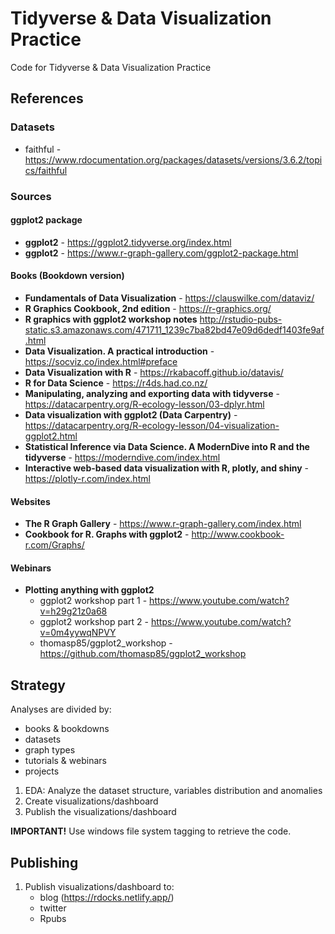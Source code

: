 # Tidyverse & Data Visualization Practice
Code for Tidyverse & Data Visualization Practice

## References

### Datasets
* faithful - https://www.rdocumentation.org/packages/datasets/versions/3.6.2/topics/faithful

### Sources
#### ggplot2 package
* **ggplot2** - https://ggplot2.tidyverse.org/index.html
* **ggplot2** - https://www.r-graph-gallery.com/ggplot2-package.html
#### Books (Bookdown version)
* **Fundamentals of Data Visualization** - https://clauswilke.com/dataviz/
* **R Graphics Cookbook, 2nd edition** - https://r-graphics.org/
* **R graphics with ggplot2 workshop notes** http://rstudio-pubs-static.s3.amazonaws.com/471711_1239c7ba82bd47e09d6dedf1403fe9af.html
* **Data Visualization. A practical introduction** - https://socviz.co/index.html#preface
* **Data Visualization with R** - https://rkabacoff.github.io/datavis/
* **R for Data Science** - https://r4ds.had.co.nz/
* **Manipulating, analyzing and exporting data with tidyverse** - https://datacarpentry.org/R-ecology-lesson/03-dplyr.html
* **Data visualization with ggplot2 (Data Carpentry)** - https://datacarpentry.org/R-ecology-lesson/04-visualization-ggplot2.html
* **Statistical Inference via Data Science. A ModernDive into R and the tidyverse** - https://moderndive.com/index.html
* **Interactive web-based data visualization with R, plotly, and shiny** - https://plotly-r.com/index.html
#### Websites
* **The R Graph Gallery** - https://www.r-graph-gallery.com/index.html
* **Cookbook for R. Graphs with ggplot2** - http://www.cookbook-r.com/Graphs/
#### Webinars
* **Plotting anything with ggplot2**
    + ggplot2 workshop part 1 - https://www.youtube.com/watch?v=h29g21z0a68 
    + ggplot2 workshop part 2 - https://www.youtube.com/watch?v=0m4yywqNPVY
    + thomasp85/ggplot2_workshop - https://github.com/thomasp85/ggplot2_workshop

## Strategy
Analyses are divided by:  
* books & bookdowns
* datasets
* graph types
* tutorials & webinars
* projects

1. EDA: Analyze the dataset structure, variables distribution and anomalies  
2. Create visualizations/dashboard
3. Publish the visualizations/dashboard

**IMPORTANT!** Use windows file system tagging to retrieve the code. 

## Publishing
1. Publish visualizations/dashboard to:
    + blog (https://rdocks.netlify.app/)
    + twitter
    + Rpubs


